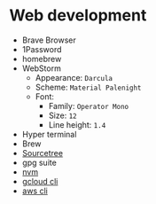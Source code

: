 # Web development

* Brave Browser
* 1Password
* homebrew
* WebStorm
  * Appearance: `Darcula`
  * Scheme: `Material Palenight`
  * Font:
    * Family: `Operator Mono`
    * Size: `12`
    * Line height: `1.4`
* Hyper terminal
* Brew
* [Sourcetree](https://www.sourcetreeapp.com/)
* gpg suite
* [nvm](https://github.com/nvm-sh/nvm)
* [gcloud cli](https://cloud.google.com/sdk/gcloud/)
* [aws cli](https://aws.amazon.com/cli/)
